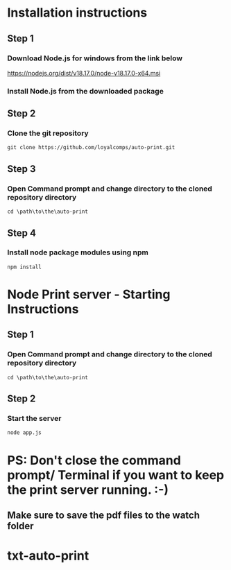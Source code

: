 # Installation instructions

## Step 1

### Download Node.js for windows from the link below

https://nodejs.org/dist/v18.17.0/node-v18.17.0-x64.msi

### Install Node.js from the downloaded package

## Step 2

### Clone the git repository

```
git clone https://github.com/loyalcomps/auto-print.git
```

## Step 3

### Open Command prompt and change directory to the cloned repository directory

```
cd \path\to\the\auto-print
```

## Step 4

### Install node package modules using npm

```
npm install
```

# Node Print server - Starting Instructions

## Step 1

### Open Command prompt and change directory to the cloned repository directory

```
cd \path\to\the\auto-print
```

## Step 2

### Start the server

```
node app.js
```

# PS: Don't close the command prompt/ Terminal if you want to keep the print server running. :-)

## Make sure to save the pdf files to the watch folder
# txt-auto-print
